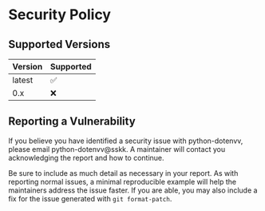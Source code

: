 # Security Policy

## Supported Versions

| Version   | Supported          |
| --------- | ------------------ |
| latest    | :white_check_mark: |
| 0.x       | :x:                |

## Reporting a Vulnerability

If you believe you have identified a security issue with python-dotenvv, please email
python-dotenvv@sskk. A maintainer will contact you acknowledging the report
and how to continue.

Be sure to include as much detail as necessary in your report. As with reporting normal
issues, a minimal reproducible example will help the maintainers address the issue faster.
If you are able, you may also include a fix for the issue generated with `git
format-patch`.
